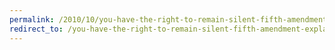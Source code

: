 ```yaml
---
permalink: /2010/10/you-have-the-right-to-remain-silent-fifth-amendment-explained/
redirect_to: /you-have-the-right-to-remain-silent-fifth-amendment-explained/
---
```

